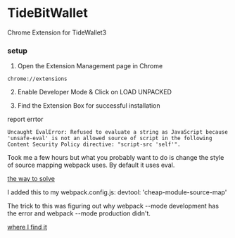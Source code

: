 # TideBitWallet
Chrome Extension for TideWallet3

### setup
1. Open the Extension Management page in Chrome
```
chrome://extensions
```

2. Enable Developer Mode & Click on LOAD UNPACKED

3. Find the Extension Box for successful installation



report errtor
```
Uncaught EvalError: Refused to evaluate a string as JavaScript because 'unsafe-eval' is not an allowed source of script in the following Content Security Policy directive: "script-src 'self'".
```
Took me a few hours but what you probably want to do is change the style of source mapping webpack uses. By default it uses eval.

[the way to solve](https://webpack.js.org/configuration/devtool/)

I added this to my webpack.config.js: 
devtool: 'cheap-module-source-map'

The trick to this was figuring out why webpack --mode development has the error and webpack --mode production didn't.

[where I find it](https://stackoverflow.com/questions/48047150/chrome-extension-compiled-by-webpack-throws-unsafe-eval-error)
